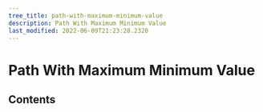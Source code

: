 ```yaml
---
tree_title: path-with-maximum-minimum-value
description: Path With Maximum Minimum Value
last_modified: 2022-06-09T21:23:28.2328
---
```


# Path With Maximum Minimum Value

## Contents
